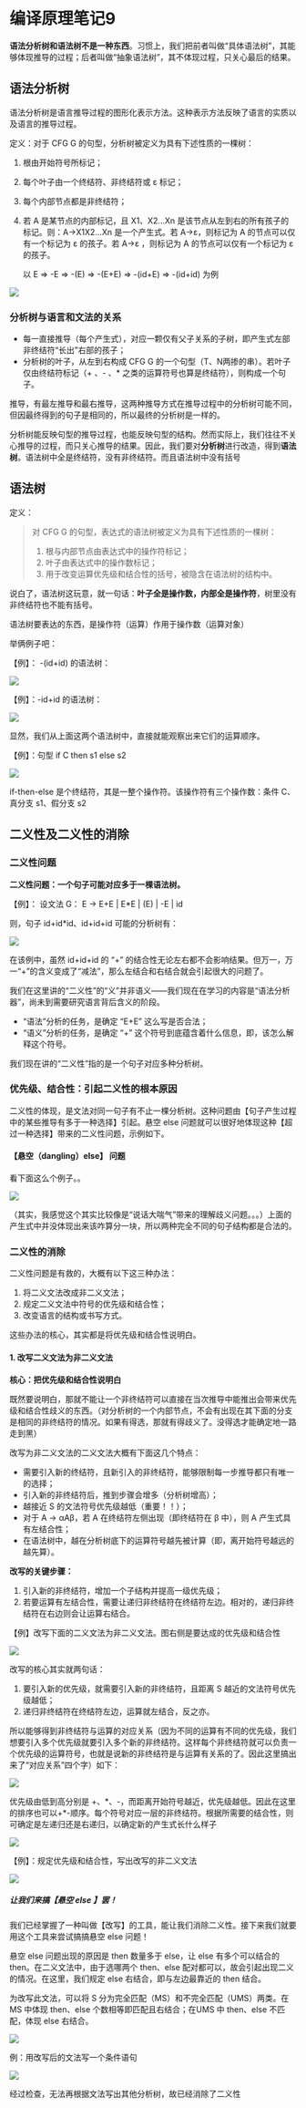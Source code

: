 # 编译原理笔记9

**语法分析树和语法树不是一种东西**。习惯上，我们把前者叫做“具体语法树”，其能够体现推导的过程；后者叫做“抽象语法树”，其不体现过程，只关心最后的结果。

## 语法分析树

语法分析树是语言推导过程的图形化表示方法。这种表示方法反映了语言的实质以及语言的推导过程。

定义：对于 CFG G 的句型，分析树被定义为具有下述性质的一棵树：

1. 根由开始符号所标记；

2. 每个叶子由一个终结符、非终结符或 ε 标记；

3. 每个内部节点都是非终结符；

4. 若 A 是某节点的内部标记，且 X1、X2...Xn 是该节点从左到右的所有孩子的标记。则：A→X1X2...Xn 是一个产生式。若 A→ε，则标记为 A 的节点可以仅有一个标记为 ε 的孩子。若 A→ε ，则标记为 A 的节点可以仅有一个标记为 ε 的孩子。

   以 E => -E => -(E) => -(E+E) => -(id+E) => -(id+id) 为例

![](./img/9_1.png)

### 分析树与语言和文法的关系

- 每一直接推导（每个产生式），对应一颗仅有父子关系的子树，即产生式左部非终结符“长出”右部的孩子；
- 分析树的叶子，从左到右构成 CFG G 的一个句型（T、N两掺的串）。若叶子仅由终结符标记（+ 、- 、* 之类的运算符号也算是终结符），则构成一个句子。

推导，有最左推导和最右推导，这两种推导方式在推导过程中的分析树可能不同，但因最终得到的句子是相同的，所以最终的分析树是一样的。

分析树能反映句型的推导过程，也能反映句型的结构。然而实际上，我们往往不关心推导的过程，而只关心推导的结果。因此，我们要对**分析树**进行改造，得到**语法树**。语法树中全是终结符，没有非终结符。而且语法树中没有括号

## 语法树

定义：

> 对 CFG G 的句型，表达式的语法树被定义为具有下述性质的一棵树：
>
> 1. 根与内部节点由表达式中的操作符标记；
> 2. 叶子由表达式中的操作数标记；
> 3. 用于改变运算优先级和结合性的括号，被隐含在语法树的结构中。

说白了，语法树这玩意，就一句话：**叶子全是操作数，内部全是操作符**，树里没有非终结符也不能有括号。

语法树要表达的东西，是操作符（运算）作用于操作数（运算对象）

举俩例子吧：

【例】： -(id+id) 的语法树：

![](./img/9_2.png)

【例】：-id+id 的语法树：

![](./img/9_3.png)

显然，我们从上面这两个语法树中，直接就能观察出来它们的运算顺序。

【例】：句型 if C then s1 else s2

![](./img/9_4.png)

if-then-else 是个终结符，其是一整个操作符。该操作符有三个操作数：条件 C、真分支 s1、假分支 s2

## 二义性及二义性的消除

### 二义性问题

**二义性问题：一个句子可能对应多于一棵语法树。**

【例】： 设文法 G： E → E+E | E*E | (E) | -E | id

则，句子 id+id*id、id+id+id 可能的分析树有：

![](./img/9_5.png)

在该例中，虽然 id+id+id 的 “+” 的结合性无论左右都不会影响结果。但万一，万一“+”的含义变成了“减法”，那么左结合和右结合就会引起很大的问题了。

我们在这里讲的“二义性”的“义”并非语义——我们现在在学习的内容是“语法分析器”，尚未到需要研究语言背后含义的阶段。

- “语法”分析的任务，是确定 “E+E” 这么写是否合法；
- “语义”分析的任务，是确定 “+” 这个符号到底蕴含着什么信息，即，该怎么解释这个符号。

我们现在讲的“二义性”指的是一个句子对应多种分析树。

### 优先级、结合性：引起二义性的根本原因

二义性的体现，是文法对同一句子有不止一棵分析树。这种问题由【句子产生过程中的某些推导有多于一种选择】引起。悬空 else 问题就可以很好地体现这种【超过一种选择】带来的二义性问题，示例如下。

#### 【悬空（dangling）else】 问题

看下面这么个例子。。

![](./img/9_6.png)

（其实，我感觉这个其实比较像是“说话大喘气”带来的理解歧义问题。。。）上面的产生式中并没体现出来该咋算分一块，所以两种完全不同的句子结构都是合法的。

### 二义性的消除

二义性问题是有救的，大概有以下这三种办法：

1. 将二义文法改成非二义文法；
2. 规定二义文法中符号的优先级和结合性；
3. 改变语言的结构或书写方式。

这些办法的核心，其实都是将优先级和结合性说明白。

#### 1. 改写二义文法为非二义文法

**核心：把优先级和结合性说明白**

既然要说明白，那就不能让一个非终结符可以直接在当次推导中能推出会带来优先级和结合性歧义的东西。（对分析树的一个内部节点，不会有出现在其下面的分支是相同的非终结符的情况。如果有得选，那就有得歧义了。没得选才能确定地一路走到黑）

改写为非二义文法的二义文法大概有下面这几个特点：

- 需要引入新的终结符，且新引入的非终结符，能够限制每一步推导都只有唯一的选择；
- 引入新的非终结符后，推到步骤会增多（分析树增高）；
- 越接近 S 的文法符号优先级越低（重要！！）；
- 对于 A → αAβ，若 A 在终结符左侧出现（即终结符在 β 中），则 A 产生式具有左结合性；
- 在语法树中，越在分析树底下的运算符号越先被计算（即，离开始符号越远的越先算）。

**改写的关键步骤：**

1. 引入新的非终结符，增加一个子结构并提高一级优先级；
2. 若要运算有左结合性，需要让递归非终结符在终结符左边。相对的，递归非终结符在右边则会让运算右结合。

【例】改写下面的二义文法为非二义文法。图右侧是要达成的优先级和结合性

![](./img/9_7.png)

改写的核心其实就两句话：

1. 要引入新的优先级，就需要引入新的非终结符，且距离 S 越近的文法符号优先级越低；
2. 递归非终结符在终结符左边，运算就左结合，反之亦。

所以能够得到非终结符与运算的对应关系（因为不同的运算有不同的优先级，我们想要引入多个优先级就要引入多个新的非终结符。这样每个非终结符就可以负责一个优先级的运算符号，也就是说新的非终结符是与运算有关系的了。因此这里搞出来了“对应关系”四个字）如下：

![](./img/9_8.png)

优先级由低到高分别是 +、\*、-，而距离开始符号越近，优先级越低。因此在这里的排序也可以+\*-顺序。每个符号对应一层的非终结符。根据所需要的结合性，则可确定是左递归还是右递归，以确定新的产生式长什么样子

![](./img/9_9.png)

【例】：规定优先级和结合性，写出改写的非二义文法

![](./img/9_10.png)

##### 让我们来搞【悬空 else 】罢！

我们已经掌握了一种叫做【改写】的工具，能让我们消除二义性。接下来我们就要用这个工具来尝试搞搞悬空 else 问题！

悬空 else 问题出现的原因是 then 数量多于 else，让 else 有多个可以结合的 then。在二义文法中，由于选哪两个 then、else 配对都可以，故会引起出现二义的情况。在这里，我们规定 else 右结合，即与左边最靠近的 then 结合。

为改写此文法，可以将 S 分为完全匹配（MS）和不完全匹配（UMS）两类。在 MS 中体现 then、else 个数相等即匹配且右结合；在UMS 中 then、else 不匹配，体现 else 右结合。

![](./img/9_11.png)

例：用改写后的文法写一个条件语句

![](./img/9_12.png)

经过检查，无法再根据文法写出其他分析树，故已经消除了二义性